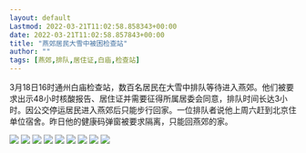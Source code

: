 ```yaml
---
layout: default
Lastmod: 2022-03-21T11:02:58.858343+00:00
date: 2022-03-21T11:02:58.857843+00:00
title: "燕郊居民大雪中被困检查站"
author: ""
tags: [燕郊,排队,居住证,白庙,检查站]
---
```


3月18日16时通州白庙检查站，数百名居民在大雪中排队等待进入燕郊。他们被要求出示48小时核酸报告、居住证并需要征得所属居委会同意，排队时间长达3小时。因公交停运居民进入燕郊后只能步行回家。一位排队者说他上周六赶到北京住单位宿舍。昨日他的健康码弹窗被要求隔离，只能回燕郊的家。

![](https://images.weserv.nl/?url=https%3A//web.archive.org/web/20220318125442im_/https%3A//mmbiz.qpic.cn/mmbiz_jpg/YZLo3exmTp4IP5NQu4Hldvt4Hhx3X1Mo5kOfeQaLd2xM5v5P4HxMEJOuauuYIOeD7iaiaHdZia1rGP7GmmbxQKW4Q/0%3Fwx_fmt%3Djpeg) ![](https://images.weserv.nl/?url=https%3A//web.archive.org/web/20220318125442im_/https%3A//mmbiz.qpic.cn/mmbiz_jpg/YZLo3exmTp4IP5NQu4Hldvt4Hhx3X1Mo8sRYH3XibZA2xBicXKRZTnwoIdwaIKUyIsiaUbygzOT8LXgGVaLFpjuFw/0%3Fwx_fmt%3Djpeg) ![](https://images.weserv.nl/?url=https%3A//web.archive.org/web/20220318125442im_/https%3A//mmbiz.qpic.cn/mmbiz_jpg/YZLo3exmTp4IP5NQu4Hldvt4Hhx3X1MoXuBqI1dicJJ7GQ5GDgLaQicf8YnI3LlxnnAEdHHjLQGp6Ib5CDFfEZaA/0%3Fwx_fmt%3Djpeg) ![](https://images.weserv.nl/?url=https%3A//web.archive.org/web/20220318125442im_/https%3A//mmbiz.qpic.cn/mmbiz_jpg/YZLo3exmTp4IP5NQu4Hldvt4Hhx3X1MoQJEO56XrMLbvECW0PapYHpbeCsCxbqT0He5AdKYTjwvYAyy3BhhbFA/0%3Fwx_fmt%3Djpeg) ![](https://images.weserv.nl/?url=https%3A//web.archive.org/web/20220318125442im_/https%3A//mmbiz.qpic.cn/mmbiz_jpg/YZLo3exmTp4IP5NQu4Hldvt4Hhx3X1MoDPUvHpXOWJVaqsibOUHZWJDZwnfRL75ric4H4P3YXOxdOOSdyPf48Zog/0%3Fwx_fmt%3Djpeg) ![](https://images.weserv.nl/?url=https%3A//web.archive.org/web/20220318125442im_/https%3A//mmbiz.qpic.cn/mmbiz_jpg/YZLo3exmTp4IP5NQu4Hldvt4Hhx3X1MoWr2kdpH6zTIpctnhD3uYvvVBd0xOBXavxluCuTrVadGibEM5pNibrGuw/0%3Fwx_fmt%3Djpeg) ![](https://images.weserv.nl/?url=https%3A//web.archive.org/web/20220318125442im_/https%3A//mmbiz.qpic.cn/mmbiz_jpg/YZLo3exmTp4IP5NQu4Hldvt4Hhx3X1MonoMvr5O3n6x7ZQiaS3NJzLbgBicrq8nCGYvCY2ick6lmdtpjBSiaQuGiaxQ/0%3Fwx_fmt%3Djpeg) ![](https://images.weserv.nl/?url=https%3A//web.archive.org/web/20220318125442im_/https%3A//mmbiz.qpic.cn/mmbiz_jpg/YZLo3exmTp4IP5NQu4Hldvt4Hhx3X1MohCEx4ykgicAIUEeQcfYNeqPvF43fObyM41eSrGgZXLjOsnUnAcAMgHg/0%3Fwx_fmt%3Djpeg) ![](https://images.weserv.nl/?url=https%3A//web.archive.org/web/20220318125442im_/https%3A//mmbiz.qpic.cn/mmbiz_jpg/YZLo3exmTp4IP5NQu4Hldvt4Hhx3X1Mo4BlbzpE1ibKib9ZxoGciaIBKRhZW8W8W9SeBdIDx2hw7rIVwjduiaZww4A/0%3Fwx_fmt%3Djpeg)

